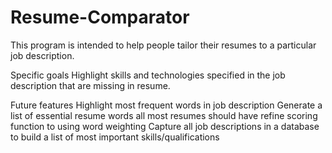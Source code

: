 # Resume-Comparator
This program is intended to help people tailor their resumes to a particular job description.

Specific goals
Highlight skills and technologies specified in the job description that are missing in resume.


Future features
Highlight most frequent words in job description
Generate a list of essential resume words all most resumes should have
refine scoring function to using word weighting
Capture all job descriptions in a database to build a list of most important skills/qualifications





